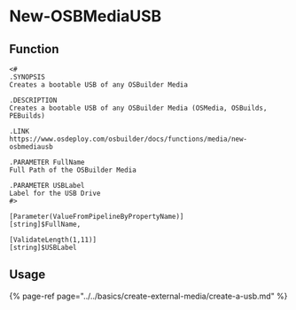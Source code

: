# New-OSBMediaUSB

## Function

```text
<#
.SYNOPSIS
Creates a bootable USB of any OSBuilder Media

.DESCRIPTION
Creates a bootable USB of any OSBuilder Media (OSMedia, OSBuilds, PEBuilds)

.LINK
https://www.osdeploy.com/osbuilder/docs/functions/media/new-osbmediausb

.PARAMETER FullName
Full Path of the OSBuilder Media

.PARAMETER USBLabel
Label for the USB Drive
#>
```

```text
[Parameter(ValueFromPipelineByPropertyName)]
[string]$FullName,

[ValidateLength(1,11)]
[string]$USBLabel
```

## Usage

{% page-ref page="../../basics/create-external-media/create-a-usb.md" %}

